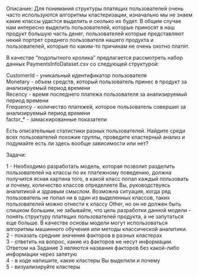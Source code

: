 Описание:
Для понимания структуры платящих пользователей очень часто используются алгоритмы кластеризации, изначально мы не знаем какие классы удастся выделить и сколько их будет. В общем случае нам интересно выделить пользователей, которые приносят в наш продукт большую часть денег, пользователей которые представляют некий портрет среднего пользователя нашего продукта и пользователей, которые по каким-то причинам не очень охотно платят. 

В качестве “подопытного кролика” предлагается рассмотреть набор данных PaymentsInfoDataset.csv со следующей структурой:

CustomerId - уникальный идентификатор пользователя  
Monetary - объем средств, который пользователь принес в продукт за анализируемый период времени  
Recency -  время последнего платежа пользователя за анализируемый период времени  
Frequency - количество платежей, которое пользователь совершил за анализируемый период времени  
factor_* - замаскированные показатели

Есть описательные статистики разных  пользователей. Найдите среди всех пользователей похожие группы, проведите кластерный анализ и подумайте есть ли здесь вообще зависимости или нет? 


Задачи:

1 - Необходимо разработать модель, которая позволит разделить пользователей на классы по их платежному поведению, должна получится ясная картина того, в какой класс попал каждый пользовать и почему, количество классов определяете Вы, руководствуясь аналитикой и здравым смыслом. Возможна ситуация, когда ряд пользователь не попал ни в один из выделенных классов, таких пользователей можно отнести к классу Other, но он не должен быть слишком большим, не забывайте, что цель разработки данной модели -  понять структуру платящих пользователей продукта, а не запутаться еще больше. В качестве основы модели могут использоваться алгоритмы машинного обучения или методы классической аналитики.  
2 - показать средние значения факторов в разных кластерах  
3 - ответить на вопрос, какие из факторов не несут информации. Ответом на Задание 3 являются названия факторов без какой-либо информации через запятую  
4 - в коде напишите, какие кластеры Вы выделили и почему  
5 - визуализируйте кластеры  